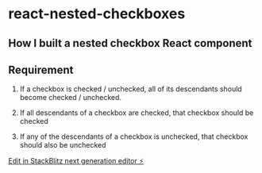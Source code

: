 # react-nested-checkboxes

## How I built a nested checkbox React component

## Requirement

1. If a checkbox is checked / unchecked, all of its descendants should become checked / unchecked.

2. If all descendants of a checkbox are checked, that checkbox should be checked

3. If any of the descendants of a checkbox is unchecked, that checkbox should also be unchecked



[Edit in StackBlitz next generation editor ⚡️](https://stackblitz.com/~/github.com/avindhawale/react-nested-checkboxes)

